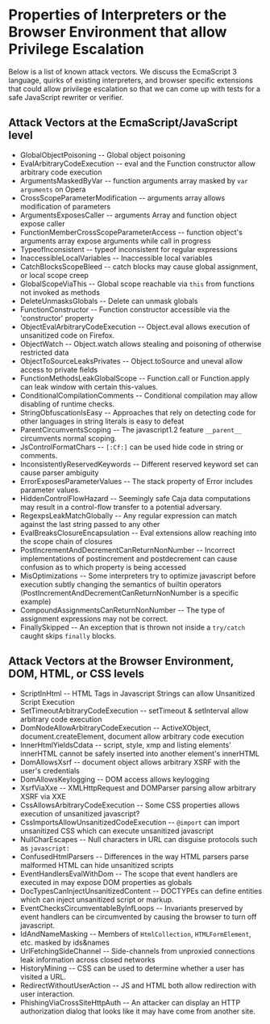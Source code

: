 # Properties of Interpreters or the Browser Environment that allow Privilege Escalation #

Below is a list of known attack vectors.  We discuss the EcmaScript 3 language, quirks of existing interpreters, and browser specific extensions that could allow privilege escalation  so that we can come up with tests for a safe JavaScript rewriter or verifier.

## Attack Vectors at the EcmaScript/JavaScript level ##
  * GlobalObjectPoisoning -- Global object poisoning
  * EvalArbitraryCodeExecution -- eval and the Function constructor allow arbitrary code execution
  * ArgumentsMaskedByVar -- function arguments array masked by `var arguments` on Opera
  * CrossScopeParameterModification -- arguments array allows modification of parameters
  * ArgumentsExposesCaller -- arguments Array and function object expose caller
  * FunctionMemberCrossScopeParameterAccess -- function object's arguments array expose arguments while call in progress
  * TypeofInconsistent -- typeof inconsistent for regular expressions
  * InaccessibleLocalVariables -- Inaccessible local variables
  * CatchBlocksScopeBleed -- catch blocks may cause global assignment, or local scope creep
  * GlobalScopeViaThis -- Global scope reachable via `this` from functions not invoked as methods
  * DeleteUnmasksGlobals -- Delete can unmask globals
  * FunctionConstructor -- Function constructor accessible via the 'constructor' property
  * ObjectEvalArbitraryCodeExecution -- Object.eval allows execution of unsanitized code on Firefox.
  * ObjectWatch -- Object.watch allows stealing and poisoning of otherwise restricted data
  * ObjectToSourceLeaksPrivates -- Object.toSource and uneval allow access to private fields
  * FunctionMethodsLeakGlobalScope -- Function.call or Function.apply can leak window with certain this-values.
  * ConditionalCompilationComments -- Conditional compilation may allow disabling of runtime checks.
  * StringObfuscationIsEasy -- Approaches that rely on detecting code for other languages in string literals is easy to defeat
  * ParentCircumventsScoping -- The javascript1.2 feature `__parent__` circumvents normal scoping.
  * JsControlFormatChars -- `[:Cf:]` can be used hide code in string or comments.
  * InconsistentlyReservedKeywords -- Different reserved keyword set can cause parser ambiguity
  * ErrorExposesParameterValues -- The stack property of Error includes parameter values.
  * HiddenControlFlowHazard -- Seemingly safe Caja data computations may result in a control-flow transfer to a potential adversary.
  * RegexpsLeakMatchGlobally -- Any regular expression can match against the last string passed to any other
  * EvalBreaksClosureEncapsulation -- Eval extensions allow reaching into the scope chain of closures
  * PostIncrementAndDecrementCanReturnNonNumber -- Incorrect implementations of postincrement and postdecrement can cause confusion as to which property is being accessed
  * MisOptimizations -- Some interpreters try to optimize javascript before execution subtly changing the semantics of builtin operators (PostIncrementAndDecrementCanReturnNonNumber is a specific example)
  * CompoundAssignmentsCanReturnNonNumber -- The type of assignment expressions may not be correct.
  * FinallySkipped -- An exception that is thrown not inside a `try/catch` caught skips `finally` blocks.

## Attack Vectors at the Browser Environment, DOM, HTML, or CSS levels ##
  * ScriptInHtml -- HTML Tags in Javascript Strings can allow Unsanitized Script Execution
  * SetTimeoutArbitraryCodeExecution -- setTimeout & setInterval allow arbitrary code execution
  * DomNodeAllowArbitraryCodeExecution -- ActiveXObject, document.createElement, document allow arbitrary code execution
  * InnerHtmlYieldsCdata -- script, style, xmp and listing elements' innerHTML cannot be safely inserted into another element's innerHTML
  * DomAllowsXsrf -- document object allows arbitrary XSRF with the user's credentials
  * DomAllowsKeylogging -- DOM access allows keylogging
  * XsrfViaXxe -- XMLHttpRequest and DOMParser parsing allow arbitrary XSRF via XXE
  * CssAllowsArbitraryCodeExecution -- Some CSS properties allows execution of unsanitized javascript?
  * CssImportsAllowUnsanitizedCodeExecution -- `@import` can import unsanitized CSS which can execute unsanitized javascript
  * NullCharEscapes -- Null characters in URL can disguise protocols such as `javascript:`
  * ConfusedHtmlParsers -- Differences in the way HTML parsers parse malformed HTML can hide unsanitized scripts
  * EventHandlersEvalWithDom -- The scope that event handlers are executed in may expose DOM properties as globals
  * DocTypesCanInjectUnsanitizedContent -- DOCTYPEs can define entities which can inject unsanitized script or markup.
  * EventChecksCircumventableByInfLoops -- Invariants preserved by event handlers can be circumvented by causing the browser to turn off javascript.
  * IdAndNameMasking -- Members of `HtmlCollection`, `HTMLFormElement`, etc. masked by ids&names
  * UrlFetchingSideChannel -- Side-channels from unproxied connections leak information across closed networks
  * HistoryMining -- CSS can be used to determine whether a user has visited a URL.
  * RedirectWithoutUserAction -- JS and HTML both allow redirection with user interaction.
  * PhishingViaCrossSiteHttpAuth -- An attacker can display an HTTP authorization dialog that looks like it may have come from another site.